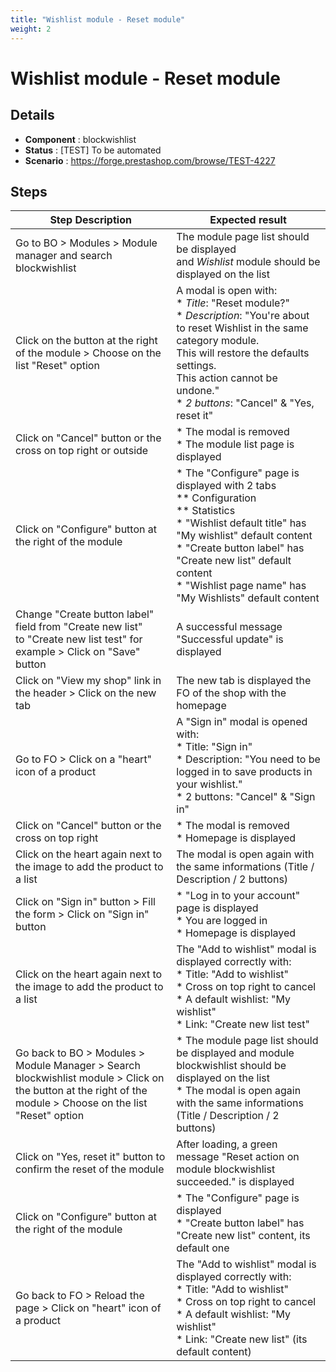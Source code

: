 ```yaml
---
title: "Wishlist module - Reset module"
weight: 2
---
```


# Wishlist module - Reset module
## Details
* **Component** : blockwishlist
* **Status** : [TEST] To be automated
* **Scenario** : https://forge.prestashop.com/browse/TEST-4227

## Steps
| Step Description | Expected result |
| ----- | ----- |
| Go to BO > Modules > Module manager and search blockwishlist | The module page list should be displayed and *Wishlist* module should be displayed on the list |
| Click on the button at the right of the module > Choose on the list "Reset" option | A modal is open with:<br> * *Title*: "Reset module?"<br> * *Description*: "You're about to reset Wishlist in the same category module.<br>This will restore the defaults settings.<br>This action cannot be undone."<br> * *2 buttons*: "Cancel" & "Yes, reset it" |
| Click on "Cancel" button or the cross on top right or outside | * The modal is removed<br> * The module list page is displayed |
| Click on "Configure" button at the right of the module | * The "Configure" page is displayed with 2 tabs<br> ** Configuration<br> ** Statistics<br> * "Wishlist default title" has "My wishlist" default content<br> * "Create button label" has "Create new list" default content<br> * "Wishlist page name" has "My Wishlists" default content |
| Change "Create button label" field from "Create new list" to "Create new list test" for example > Click on "Save" button | A successful message "Successful update" is displayed |
| Click on "View my shop" link in the header > Click on the new tab | The new tab is displayed the FO of the shop with the homepage |
| Go to FO > Click on a "heart" icon of a product | A "Sign in" modal is opened with:<br> * Title: "Sign in"<br> * Description: "You need to be logged in to save products in your wishlist."<br> * 2 buttons: "Cancel" & "Sign in" |
| Click on "Cancel" button or the cross on top right | * The modal is removed<br> * Homepage is displayed |
| Click on the heart again next to the image to add the product to a list | The modal is open again with the same informations (Title / Description / 2 buttons) |
| Click on "Sign in" button > Fill the form > Click on "Sign in" button | * "Log in to your account" page is displayed<br> * You are logged in<br> * Homepage is displayed |
| Click on the heart again next to the image to add the product to a list | The "Add to wishlist" modal is displayed correctly with:<br> * Title: "Add to wishlist"<br> * Cross on top right to cancel<br> * A default wishlist: "My wishlist"<br> * Link: "Create new list test" |
| Go back to BO > Modules > Module Manager > Search blockwishlist module > Click on the button at the right of the module > Choose on the list "Reset" option | * The module page list should be displayed and module blockwishlist should be displayed on the list<br> * The modal is open again with the same informations (Title / Description / 2 buttons) |
| Click on "Yes, reset it" button to confirm the reset of the module | After loading, a green message "Reset action on module blockwishlist succeeded." is displayed |
| Click on "Configure" button at the right of the module | * The "Configure" page is displayed<br> * "Create button label" has "Create new list" content, its default one |
| Go back to FO > Reload the page > Click on "heart" icon of a product | The "Add to wishlist" modal is displayed correctly with:<br> * Title: "Add to wishlist"<br> * Cross on top right to cancel<br> * A default wishlist: "My wishlist"<br> * Link: "Create new list" (its default content) |
